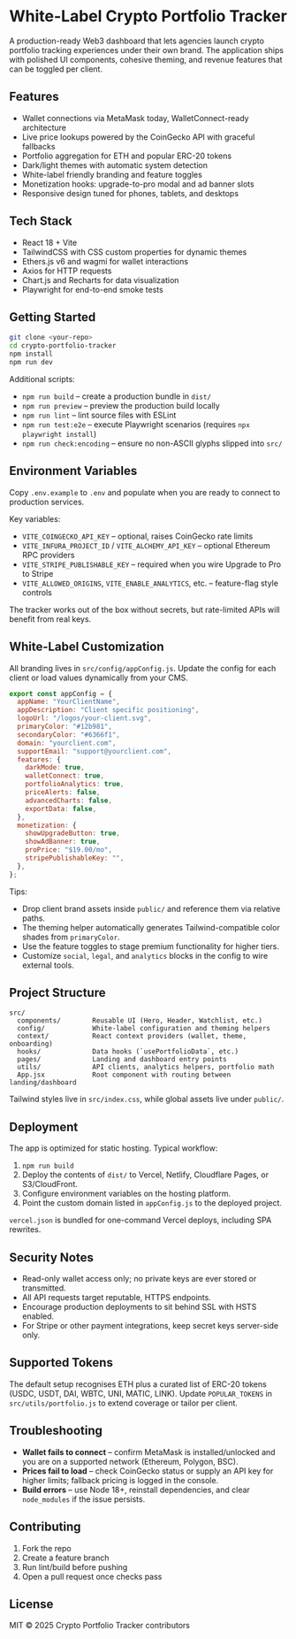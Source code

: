 # White-Label Crypto Portfolio Tracker

A production-ready Web3 dashboard that lets agencies launch crypto portfolio tracking experiences under their own brand. The application ships with polished UI components, cohesive theming, and revenue features that can be toggled per client.

## Features
- Wallet connections via MetaMask today, WalletConnect-ready architecture
- Live price lookups powered by the CoinGecko API with graceful fallbacks
- Portfolio aggregation for ETH and popular ERC-20 tokens
- Dark/light themes with automatic system detection
- White-label friendly branding and feature toggles
- Monetization hooks: upgrade-to-pro modal and ad banner slots
- Responsive design tuned for phones, tablets, and desktops

## Tech Stack
- React 18 + Vite
- TailwindCSS with CSS custom properties for dynamic themes
- Ethers.js v6 and wagmi for wallet interactions
- Axios for HTTP requests
- Chart.js and Recharts for data visualization
- Playwright for end-to-end smoke tests

## Getting Started

```bash
git clone <your-repo>
cd crypto-portfolio-tracker
npm install
npm run dev
```

Additional scripts:
- `npm run build` – create a production bundle in `dist/`
- `npm run preview` – preview the production build locally
- `npm run lint` – lint source files with ESLint
- `npm run test:e2e` – execute Playwright scenarios (requires `npx playwright install`)
- `npm run check:encoding` – ensure no non-ASCII glyphs slipped into `src/`

## Environment Variables

Copy `.env.example` to `.env` and populate when you are ready to connect to production services.

Key variables:
- `VITE_COINGECKO_API_KEY` – optional, raises CoinGecko rate limits
- `VITE_INFURA_PROJECT_ID` / `VITE_ALCHEMY_API_KEY` – optional Ethereum RPC providers
- `VITE_STRIPE_PUBLISHABLE_KEY` – required when you wire Upgrade to Pro to Stripe
- `VITE_ALLOWED_ORIGINS`, `VITE_ENABLE_ANALYTICS`, etc. – feature-flag style controls

The tracker works out of the box without secrets, but rate-limited APIs will benefit from real keys.

## White-Label Customization

All branding lives in `src/config/appConfig.js`. Update the config for each client or load values dynamically from your CMS.

```javascript
export const appConfig = {
  appName: "YourClientName",
  appDescription: "Client specific positioning",
  logoUrl: "/logos/your-client.svg",
  primaryColor: "#12b981",
  secondaryColor: "#6366f1",
  domain: "yourclient.com",
  supportEmail: "support@yourclient.com",
  features: {
    darkMode: true,
    walletConnect: true,
    portfolioAnalytics: true,
    priceAlerts: false,
    advancedCharts: false,
    exportData: false,
  },
  monetization: {
    showUpgradeButton: true,
    showAdBanner: true,
    proPrice: "$19.00/mo",
    stripePublishableKey: "",
  },
};
```

Tips:
- Drop client brand assets inside `public/` and reference them via relative paths.
- The theming helper automatically generates Tailwind-compatible color shades from `primaryColor`.
- Use the feature toggles to stage premium functionality for higher tiers.
- Customize `social`, `legal`, and `analytics` blocks in the config to wire external tools.

## Project Structure

```
src/
  components/        Reusable UI (Hero, Header, Watchlist, etc.)
  config/            White-label configuration and theming helpers
  context/           React context providers (wallet, theme, onboarding)
  hooks/             Data hooks (`usePortfolioData`, etc.)
  pages/             Landing and dashboard entry points
  utils/             API clients, analytics helpers, portfolio math
  App.jsx            Root component with routing between landing/dashboard
```

Tailwind styles live in `src/index.css`, while global assets live under `public/`.

## Deployment

The app is optimized for static hosting. Typical workflow:
1. `npm run build`
2. Deploy the contents of `dist/` to Vercel, Netlify, Cloudflare Pages, or S3/CloudFront.
3. Configure environment variables on the hosting platform.
4. Point the custom domain listed in `appConfig.js` to the deployed project.

`vercel.json` is bundled for one-command Vercel deploys, including SPA rewrites.

## Security Notes
- Read-only wallet access only; no private keys are ever stored or transmitted.
- All API requests target reputable, HTTPS endpoints.
- Encourage production deployments to sit behind SSL with HSTS enabled.
- For Stripe or other payment integrations, keep secret keys server-side only.

## Supported Tokens

The default setup recognises ETH plus a curated list of ERC-20 tokens (USDC, USDT, DAI, WBTC, UNI, MATIC, LINK). Update `POPULAR_TOKENS` in `src/utils/portfolio.js` to extend coverage or tailor per client.

## Troubleshooting
- **Wallet fails to connect** – confirm MetaMask is installed/unlocked and you are on a supported network (Ethereum, Polygon, BSC).
- **Prices fail to load** – check CoinGecko status or supply an API key for higher limits; fallback pricing is logged in the console.
- **Build errors** – use Node 18+, reinstall dependencies, and clear `node_modules` if the issue persists.

## Contributing
1. Fork the repo
2. Create a feature branch
3. Run lint/build before pushing
4. Open a pull request once checks pass

## License

MIT © 2025 Crypto Portfolio Tracker contributors
